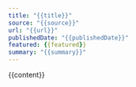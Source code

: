 ```yaml
---
title: "{{title}}"
source: "{{source}}"
url: "{{url}}"
publishedDate: "{{publishedDate}}"
featured: {{featured}}
summary: "{{summary}}"
---
```


{{content}}
